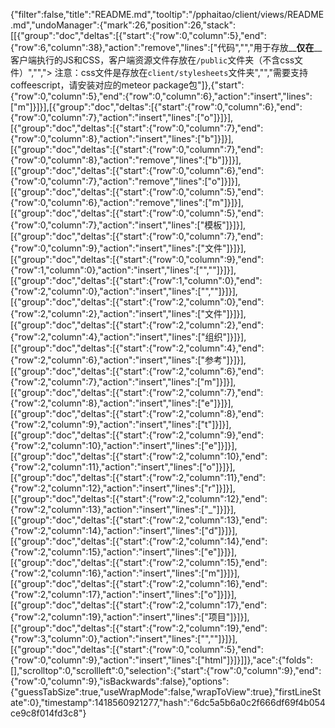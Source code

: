 {"filter":false,"title":"README.md","tooltip":"/pphaitao/client/views/README.md","undoManager":{"mark":26,"position":26,"stack":[[{"group":"doc","deltas":[{"start":{"row":0,"column":5},"end":{"row":6,"column":38},"action":"remove","lines":["代码","","用于存放__**仅在**__客户端执行的JS和CSS，客户端资源文件存放在`/public`文件夹（不含css文件）","","> 注意：css文件是存放在`client/stylesheets`文件夹","","需要支持coffeescript，请安装对应的meteor package包"]},{"start":{"row":0,"column":5},"end":{"row":0,"column":6},"action":"insert","lines":["m"]}]}],[{"group":"doc","deltas":[{"start":{"row":0,"column":6},"end":{"row":0,"column":7},"action":"insert","lines":["o"]}]}],[{"group":"doc","deltas":[{"start":{"row":0,"column":7},"end":{"row":0,"column":8},"action":"insert","lines":["b"]}]}],[{"group":"doc","deltas":[{"start":{"row":0,"column":7},"end":{"row":0,"column":8},"action":"remove","lines":["b"]}]}],[{"group":"doc","deltas":[{"start":{"row":0,"column":6},"end":{"row":0,"column":7},"action":"remove","lines":["o"]}]}],[{"group":"doc","deltas":[{"start":{"row":0,"column":5},"end":{"row":0,"column":6},"action":"remove","lines":["m"]}]}],[{"group":"doc","deltas":[{"start":{"row":0,"column":5},"end":{"row":0,"column":7},"action":"insert","lines":["模板"]}]}],[{"group":"doc","deltas":[{"start":{"row":0,"column":7},"end":{"row":0,"column":9},"action":"insert","lines":["文件"]}]}],[{"group":"doc","deltas":[{"start":{"row":0,"column":9},"end":{"row":1,"column":0},"action":"insert","lines":["",""]}]}],[{"group":"doc","deltas":[{"start":{"row":1,"column":0},"end":{"row":2,"column":0},"action":"insert","lines":["",""]}]}],[{"group":"doc","deltas":[{"start":{"row":2,"column":0},"end":{"row":2,"column":2},"action":"insert","lines":["文件"]}]}],[{"group":"doc","deltas":[{"start":{"row":2,"column":2},"end":{"row":2,"column":4},"action":"insert","lines":["组织"]}]}],[{"group":"doc","deltas":[{"start":{"row":2,"column":4},"end":{"row":2,"column":6},"action":"insert","lines":["参考"]}]}],[{"group":"doc","deltas":[{"start":{"row":2,"column":6},"end":{"row":2,"column":7},"action":"insert","lines":["m"]}]}],[{"group":"doc","deltas":[{"start":{"row":2,"column":7},"end":{"row":2,"column":8},"action":"insert","lines":["e"]}]}],[{"group":"doc","deltas":[{"start":{"row":2,"column":8},"end":{"row":2,"column":9},"action":"insert","lines":["t"]}]}],[{"group":"doc","deltas":[{"start":{"row":2,"column":9},"end":{"row":2,"column":10},"action":"insert","lines":["e"]}]}],[{"group":"doc","deltas":[{"start":{"row":2,"column":10},"end":{"row":2,"column":11},"action":"insert","lines":["o"]}]}],[{"group":"doc","deltas":[{"start":{"row":2,"column":11},"end":{"row":2,"column":12},"action":"insert","lines":["r"]}]}],[{"group":"doc","deltas":[{"start":{"row":2,"column":12},"end":{"row":2,"column":13},"action":"insert","lines":["_"]}]}],[{"group":"doc","deltas":[{"start":{"row":2,"column":13},"end":{"row":2,"column":14},"action":"insert","lines":["d"]}]}],[{"group":"doc","deltas":[{"start":{"row":2,"column":14},"end":{"row":2,"column":15},"action":"insert","lines":["e"]}]}],[{"group":"doc","deltas":[{"start":{"row":2,"column":15},"end":{"row":2,"column":16},"action":"insert","lines":["m"]}]}],[{"group":"doc","deltas":[{"start":{"row":2,"column":16},"end":{"row":2,"column":17},"action":"insert","lines":["o"]}]}],[{"group":"doc","deltas":[{"start":{"row":2,"column":17},"end":{"row":2,"column":19},"action":"insert","lines":["项目"]}]}],[{"group":"doc","deltas":[{"start":{"row":2,"column":19},"end":{"row":3,"column":0},"action":"insert","lines":["",""]}]}],[{"group":"doc","deltas":[{"start":{"row":0,"column":5},"end":{"row":0,"column":9},"action":"insert","lines":["html"]}]}]]},"ace":{"folds":[],"scrolltop":0,"scrollleft":0,"selection":{"start":{"row":0,"column":9},"end":{"row":0,"column":9},"isBackwards":false},"options":{"guessTabSize":true,"useWrapMode":false,"wrapToView":true},"firstLineState":0},"timestamp":1418560921277,"hash":"6dc5a5b6a0c2f666df69f4b054ce9c8f014fd3c8"}